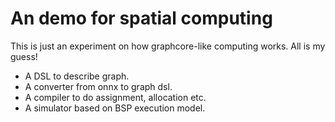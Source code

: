 # An demo for spatial computing

This is just an experiment on how graphcore-like computing works.
All is my guess!

* A DSL to describe graph.
* A converter from onnx to graph dsl.
* A compiler to do assignment, allocation etc.
* A simulator based on BSP execution model.